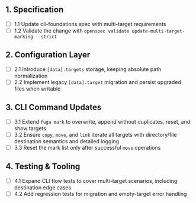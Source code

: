 ## 1. Specification
- [ ] 1.1 Update cli-foundations spec with multi-target requirements
- [ ] 1.2 Validate the change with `openspec validate update-multi-target-marking --strict`

## 2. Configuration Layer
- [ ] 2.1 Introduce `[data].targets` storage, keeping absolute path normalization
- [ ] 2.2 Implement legacy `[data].target` migration and persist upgraded files when writable

## 3. CLI Command Updates
- [ ] 3.1 Extend `fuga mark` to overwrite, append without duplicates, reset, and show targets
- [ ] 3.2 Ensure `copy`, `move`, and `link` iterate all targets with directory/file destination semantics and detailed logging
- [ ] 3.3 Reset the mark list only after successful `move` operations

## 4. Testing & Tooling
- [ ] 4.1 Expand CLI flow tests to cover multi-target scenarios, including destination edge cases
- [ ] 4.2 Add regression tests for migration and empty-target error handling
